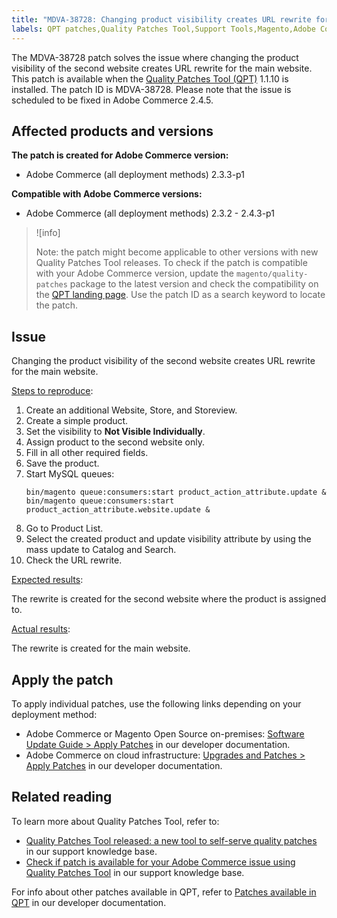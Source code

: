 ```yaml
---
title: "MDVA-38728: Changing product visibility creates URL rewrite for the main website"
labels: QPT patches,Quality Patches Tool,Support Tools,Magento,Adobe Commerce,cloud infrastructure,on-premises,QPT 1.1.10,product visibility,URL rewrite,store,website,storeview,2.3.2,2.3.3,2.3.2-p2,2.3.4,2.3.3-p1,2.3.5,2.3.4-p2,2.3.5-p1,2.3.5-p2,2.3.6,2.3.6-p1,2.3.7,2.3.7-p1, 2.3.7-p2,2.4.0,2.4.0-p1,2.4.1,2.4.1-p1,2.4.2,2.4.2-p1,2.4.2-p2,2.4.3,2.4.3-p1
---
```


The MDVA-38728 patch solves the issue where changing the product visibility of the second website creates URL rewrite for the main website. This patch is available when the [Quality Patches Tool (QPT)](https://support.magento.com/hc/en-us/articles/360047139492) 1.1.10 is installed. The patch ID is MDVA-38728. Please note that the issue is scheduled to be fixed in Adobe Commerce 2.4.5.

## Affected products and versions

**The patch is created for Adobe Commerce version:**

* Adobe Commerce (all deployment methods) 2.3.3-p1

**Compatible with Adobe Commerce versions:**

* Adobe Commerce (all deployment methods) 2.3.2 - 2.4.3-p1

>![info]
>
>Note: the patch might become applicable to other versions with new Quality Patches Tool releases. To check if the patch is compatible with your Adobe Commerce version, update the `magento/quality-patches` package to the latest version and check the compatibility on the [QPT landing page](https://devdocs.magento.com/quality-patches/tool.html#patch-grid). Use the patch ID as a search keyword to locate the patch.

## Issue

Changing the product visibility of the second website creates URL rewrite for the main website.

<ins>Steps to reproduce</ins>:

1. Create an additional Website, Store, and Storeview.
1. Create a simple product.
1. Set the visibility to **Not Visible Individually**.
1. Assign product to the second website only.
1. Fill in all other required fields.
1. Save the product.
1. Start MySQL queues:
    ```mysql
    bin/magento queue:consumers:start product_action_attribute.update &
    bin/magento queue:consumers:start product_action_attribute.website.update &
    ```
1. Go to Product List.
1. Select the created product and update visibility attribute by using the mass update to Catalog and Search.
1. Check the URL rewrite.

<ins>Expected results</ins>:

The rewrite is created for the second website where the product is assigned to.

<ins>Actual results</ins>:

The rewrite is created for the main website.

## Apply the patch

To apply individual patches, use the following links depending on your deployment method:

* Adobe Commerce or Magento Open Source on-premises: [Software Update Guide > Apply Patches](https://devdocs.magento.com/guides/v2.4/comp-mgr/patching/mqp.html) in our developer documentation.
* Adobe Commerce on cloud infrastructure: [Upgrades and Patches > Apply Patches](https://devdocs.magento.com/cloud/project/project-patch.html) in our developer documentation.

## Related reading

To learn more about Quality Patches Tool, refer to:

* [Quality Patches Tool released: a new tool to self-serve quality patches](https://support.magento.com/hc/en-us/articles/360047139492) in our support knowledge base.
* [Check if patch is available for your Adobe Commerce issue using Quality Patches Tool](https://support.magento.com/hc/en-us/articles/360047125252) in our support knowledge base.

For info about other patches available in QPT, refer to [Patches available in QPT](https://devdocs.magento.com/quality-patches/tool.html#patch-grid) in our developer documentation.
